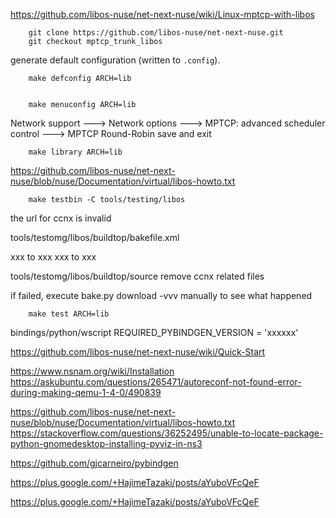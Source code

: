 https://github.com/libos-nuse/net-next-nuse/wiki/Linux-mptcp-with-libos

		git clone https://github.com/libos-nuse/net-next-nuse.git
		git checkout mptcp_trunk_libos

generate default configuration (written to `.config`).

		make defconfig ARCH=lib


		make menuconfig ARCH=lib

Network support ---> Network options ---> MPTCP: advanced scheduler control ---> MPTCP Round-Robin
save and exit

		make library ARCH=lib

https://github.com/libos-nuse/net-next-nuse/blob/nuse/Documentation/virtual/libos-howto.txt

		make testbin -C tools/testing/libos

the url for ccnx is invalid

tools/testomg/libos/buildtop/bakefile.xml

xxx to xxx
xxx to xxx

tools/testomg/libos/buildtop/source
remove ccnx related files

if failed, execute bake.py download -vvv manually to see what happened

		make test ARCH=lib

bindings/python/wscript
REQUIRED_PYBINDGEN_VERSION = 'xxxxxx'


https://github.com/libos-nuse/net-next-nuse/wiki/Quick-Start


https://www.nsnam.org/wiki/Installation
https://askubuntu.com/questions/265471/autoreconf-not-found-error-during-making-qemu-1-4-0/490839

https://github.com/libos-nuse/net-next-nuse/blob/nuse/Documentation/virtual/libos-howto.txt
https://stackoverflow.com/questions/36252495/unable-to-locate-package-python-gnomedesktop-installing-pyviz-in-ns3

https://github.com/gjcarneiro/pybindgen

https://plus.google.com/+HajimeTazaki/posts/aYuboVFcQeF

https://plus.google.com/+HajimeTazaki/posts/aYuboVFcQeF
